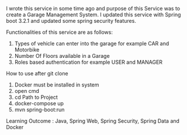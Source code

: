 I wrote this service in some time ago and purpose of this Service was to
create a Garage Management System. I updated this service with Spring boot 3.2.1 
and updated some spring security features.

Functionalities of this service are as follows:
1) Types of vehicle can enter into the garage for example CAR and Motorbike
2) Number Of Floors available in a Garage
3) Roles based authentication for example USER and MANAGER

How to use after git clone
1) Docker must be installed in system
2) open cmd
3) cd Path to Project
4) docker-compose up
5) mvn spring-boot:run

Learning Outcome :
Java, Spring Web, Spring Security, Spring Data and Docker
